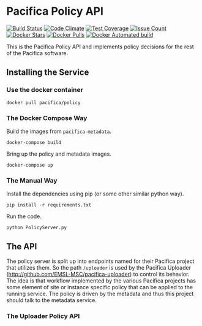 # Pacifica Policy API
[![Build Status](https://travis-ci.org/EMSL-MSC/pacifica-policy.svg?branch=master)](https://travis-ci.org/EMSL-MSC/pacifica-policy)
[![Code Climate](https://codeclimate.com/github/EMSL-MSC/pacifica-policy/badges/gpa.svg)](https://codeclimate.com/github/EMSL-MSC/pacifica-policy)
[![Test Coverage](https://codeclimate.com/github/EMSL-MSC/pacifica-policy/badges/coverage.svg)](https://codeclimate.com/github/EMSL-MSC/pacifica-policy/coverage)
[![Issue Count](https://codeclimate.com/github/EMSL-MSC/pacifica-policy/badges/issue_count.svg)](https://codeclimate.com/github/EMSL-MSC/pacifica-policy)
[![Docker Stars](https://img.shields.io/docker/stars/pacifica/policy.svg?maxAge=2592000)](https://hub.docker.com/r/pacifica/policy)
[![Docker Pulls](https://img.shields.io/docker/pulls/pacifica/policy.svg?maxAge=2592000)](https://hub.docker.com/r/pacifica/policy)
[![Docker Automated build](https://img.shields.io/docker/automated/pacifica/policy.svg?maxAge=2592000)](https://hub.docker.com/r/pacifica/policy)

This is the Pacifica Policy API and implements policy decisions
for the rest of the Pacifica software.

## Installing the Service

### Use the docker container

```
docker pull pacifica/policy
```

### The Docker Compose Way

Build the images from `pacifica-metadata`.
```
docker-compose build
```

Bring up the policy and metadata images.
```
docker-compose up
```

### The Manual Way

Install the dependencies using pip (or some other similar python way).
```
pip install -r requirements.txt
```

Run the code.
```
python PolicyServer.py
```

## The API

The policy server is split up into endpoints named for their Pacifica
project that utilizes them. So the path `/uploader` is used by the
Pacifica Uploader (http://github.com/EMSL-MSC/pacifica-uploader) to
control its behavior. The idea is that workflow implemented by the
various Pacifica projects has some element of site or instance
specific policy that can be applied to the running service. The policy
is driven by the metadata and thus this project should talk to the
metadata service.

### The Uploader Policy API
